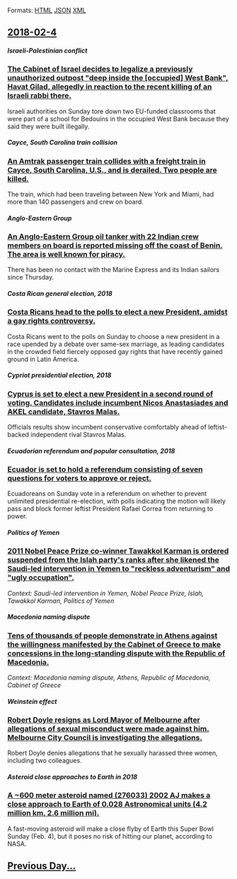 
Formats: [HTML](2018/02/4/index.html)  [JSON](2018/02/4/index.json)  [XML](2018/02/4/index.xml)  

## [2018-02-4](/news/2018/02/4/index.md)

##### Israeli-Palestinian conflict
### [The Cabinet of Israel decides to legalize a previously unauthorized outpost "deep inside the [occupied] West Bank", Havat Gilad, allegedly in reaction to the recent killing of an Israeli rabbi there. ](/news/2018/02/4/the-cabinet-of-israel-decides-to-legalize-a-previously-unauthorized-outpost-deep-inside-the-occupied-west-bank-havat-gilad-allegedly-i.md)
Israeli authorities on Sunday tore down two EU-funded classrooms that were part of a school for Bedouins in the occupied West Bank because they said they were built illegally.

##### Cayce, South Carolina train collision
### [An Amtrak passenger train collides with a freight train in Cayce, South Carolina, U.S., and is derailed. Two people are killed. ](/news/2018/02/4/an-amtrak-passenger-train-collides-with-a-freight-train-in-cayce-south-carolina-u-s-and-is-derailed-two-people-are-killed.md)
The train, which had been traveling between New York and Miami, had more than 140 passengers and crew on board.

##### Anglo-Eastern Group
### [An Anglo-Eastern Group oil tanker with 22 Indian crew members on board is reported missing off the coast of Benin. The area is well known for piracy. ](/news/2018/02/4/an-anglo-eastern-group-oil-tanker-with-22-indian-crew-members-on-board-is-reported-missing-off-the-coast-of-benin-the-area-is-well-known-fo.md)
There has been no contact with the Marine Express and its Indian sailors since Thursday.

##### Costa Rican general election, 2018
### [Costa Ricans head to the polls to elect a new President, amidst a gay rights controversy. ](/news/2018/02/4/costa-ricans-head-to-the-polls-to-elect-a-new-president-amidst-a-gay-rights-controversy.md)
Costa Ricans went to the polls on Sunday to choose a new president in a race upended by a debate over same-sex marriage, as leading candidates in the crowded field fiercely opposed gay rights that have recently gained ground in Latin America.

##### Cypriot presidential election, 2018
### [Cyprus is set to elect a new President in a second round of voting. Candidates include incumbent Nicos Anastasiades and AKEL candidate, Stavros Malas. ](/news/2018/02/4/cyprus-is-set-to-elect-a-new-president-in-a-second-round-of-voting-candidates-include-incumbent-nicos-anastasiades-and-akel-candidate-stav.md)
Officials results show incumbent conservative comfortably ahead of leftist-backed independent rival Stavros Malas.

##### Ecuadorian referendum and popular consultation, 2018
### [Ecuador is set to hold a referendum consisting of seven questions for voters to approve or reject. ](/news/2018/02/4/ecuador-is-set-to-hold-a-referendum-consisting-of-seven-questions-for-voters-to-approve-or-reject.md)
Ecuadoreans on Sunday vote in a referendum on whether to prevent unlimited presidential re-election, with polls indicating the motion will likely pass and block former leftist President Rafael Correa from returning to power.

##### Politics of Yemen
### [2011 Nobel Peace Prize co-winner Tawakkol Karman is ordered suspended from the Islah party's ranks after she likened the Saudi-led intervention in Yemen to "reckless adventurism" and "ugly occupation". ](/news/2018/02/4/2011-nobel-peace-prize-co-winner-tawakkol-karman-is-ordered-suspended-from-the-islah-party-s-ranks-after-she-likened-the-saudi-led-intervent.md)
_Context: Saudi-led intervention in Yemen, Nobel Peace Prize, Islah, Tawakkol Karman, Politics of Yemen_

##### Macedonia naming dispute
### [Tens of thousands of people demonstrate in Athens against the willingness manifested by the Cabinet of Greece to make concessions in the long-standing dispute with the Republic of Macedonia. ](/news/2018/02/4/tens-of-thousands-of-people-demonstrate-in-athens-against-the-willingness-manifested-by-the-cabinet-of-greece-to-make-concessions-in-the-lon.md)
_Context: Macedonia naming dispute, Athens, Republic of Macedonia, Cabinet of Greece_

##### Weinstein effect
### [Robert Doyle resigns as Lord Mayor of Melbourne after allegations of sexual misconduct were made against him. Melbourne City Council is investigating the allegations. ](/news/2018/02/4/robert-doyle-resigns-as-lord-mayor-of-melbourne-after-allegations-of-sexual-misconduct-were-made-against-him-melbourne-city-council-is-inve.md)
Robert Doyle denies allegations that he sexually harassed three women, including two colleagues.

##### Asteroid close approaches to Earth in 2018
### [A ~600 meter asteroid named (276033) 2002 AJ makes a close approach to Earth of 0.028 Astronomical units (4.2 million km, 2.6 million mi). ](/news/2018/02/4/a-600-meter-asteroid-named-276033-2002-aj-makes-a-close-approach-to-earth-of-0-028-astronomical-units-4-2-million-km-2-6-million-mi.md)
A fast-moving asteroid will make a close flyby of Earth this Super Bowl Sunday (Feb. 4), but it poses no risk of hitting our planet, according to NASA.

## [Previous Day...](/news/2018/02/3/index.md)

